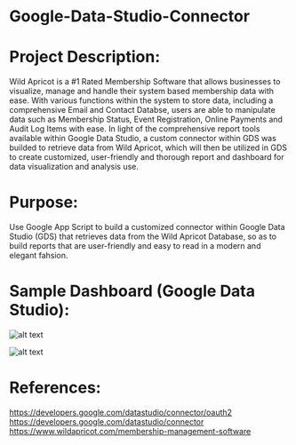 # Google-Data-Studio-Connector
# Project Description:
  Wild Apricot is a #1 Rated Membership Software that allows businesses to visualize, manage and handle their system based membership data with ease. With various functions within the system to store data, including a comprehensive Email and Contact Databse, users are able to manipulate data such as Membership Status, Event Registration, Online Payments and Audit Log Items with ease. In light of the comprehensive report tools available within Google Data Studio, a custom connector within GDS was builded to retrieve data from Wild Apricot, which will then be utilized in GDS to create customized, user-friendly and thorough report and dashboard for data visualization and analysis use.
# Purpose:
  Use Google App Script to build a customized connector within Google Data Studio (GDS) that retrieves data from the Wild Apricot Database, so as to build reports that are user-friendly and easy to read in a modern and elegant fahsion.
  
# Sample Dashboard (Google Data Studio):
![alt text](https://github.com/edtsoi430/Google-Data-Studio-Connector/blob/master/images/gds1.png)

![alt text](https://github.com/edtsoi430/Google-Data-Studio-Connector/blob/master/images/gds2.png)
    
# References:
  https://developers.google.com/datastudio/connector/oauth2  
  https://developers.google.com/datastudio/connector  
  https://www.wildapricot.com/membership-management-software
